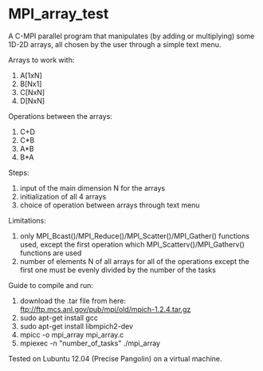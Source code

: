 # MPI_array_test
A C-MPI parallel program that manipulates (by adding or multiplying) some 1D-2D arrays, all chosen by the user through a simple text menu.

Arrays to work with:

1. A[1xN]
2. B[Nx1]
3. C[NxN]
4. D[NxN]

Operations between the arrays:

1. C+D
2. C*B
3. A*B
4. B*A

Steps:

1. input of the main dimension N for the arrays
2. initialization of all 4 arrays
3. choice of operation between arrays through text menu

Limitations:

1. only MPI_Bcast()/MPI_Reduce()/MPI_Scatter()/MPI_Gather() functions used, except the first operation which MPI_Scatterv()/MPI_Gatherv() functions are used
2. number of elements N of all arrays for all of the operations except the first one must be evenly divided by the number of the tasks

Guide to compile and run:

1. download the .tar file from here: ftp://ftp.mcs.anl.gov/pub/mpi/old/mpich-1.2.4.tar.gz
2. sudo apt-get install gcc
3. sudo apt-get install libmpich2-dev
4. mpicc -o mpi_array mpi_array.c
5. mpiexec -n "number_of_tasks" ./mpi_array

Tested on Lubuntu 12.04 (Precise Pangolin) on a virtual machine.
